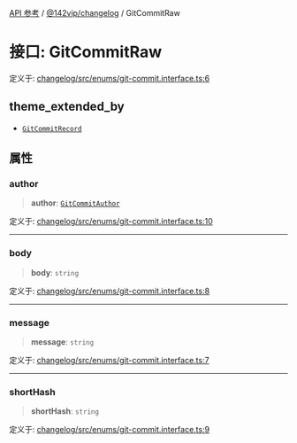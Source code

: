 [API 参考](../../../index.md) / [@142vip/changelog](../index.md) / GitCommitRaw

# 接口: GitCommitRaw

定义于: [changelog/src/enums/git-commit.interface.ts:6](https://github.com/142vip/core-x/blob/724c9f80a9f43d7639fb0f15c0381f9ca258849b/packages/changelog/src/enums/git-commit.interface.ts#L6)

## theme_extended_by

- [`GitCommitRecord`](GitCommitRecord.md)

## 属性

### author

> **author**: [`GitCommitAuthor`](GitCommitAuthor.md)

定义于: [changelog/src/enums/git-commit.interface.ts:10](https://github.com/142vip/core-x/blob/724c9f80a9f43d7639fb0f15c0381f9ca258849b/packages/changelog/src/enums/git-commit.interface.ts#L10)

***

### body

> **body**: `string`

定义于: [changelog/src/enums/git-commit.interface.ts:8](https://github.com/142vip/core-x/blob/724c9f80a9f43d7639fb0f15c0381f9ca258849b/packages/changelog/src/enums/git-commit.interface.ts#L8)

***

### message

> **message**: `string`

定义于: [changelog/src/enums/git-commit.interface.ts:7](https://github.com/142vip/core-x/blob/724c9f80a9f43d7639fb0f15c0381f9ca258849b/packages/changelog/src/enums/git-commit.interface.ts#L7)

***

### shortHash

> **shortHash**: `string`

定义于: [changelog/src/enums/git-commit.interface.ts:9](https://github.com/142vip/core-x/blob/724c9f80a9f43d7639fb0f15c0381f9ca258849b/packages/changelog/src/enums/git-commit.interface.ts#L9)
